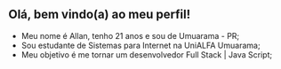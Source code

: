 ## Olá, bem vindo(a) ao meu perfil!

- Meu nome é Allan, tenho 21 anos e sou de Umuarama - PR;
- Sou estudante de Sistemas para Internet na UniALFA Umuarama;
- Meu objetivo é me tornar um desenvolvedor Full Stack | Java Script;
